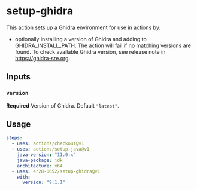 # setup-ghidra

This action sets up a Ghidra environment for use in actions by:

- optionally installing a version of Ghidra and adding to GHIDRA_INSTALL_PATH. The action will fail if no matching versions are found. To check available Ghidra version, see release note in https://ghidra-sre.org.

## Inputs

### `version`

**Required** Version of Ghidra. Default `"latest"`.

## Usage

```yaml
steps:
  - uses: actions/checkout@v1
  - uses: actions/setup-java@v1
    java-version: "11.0.x"
    java-package: jdk
    architecture: x64
  - uses: er28-0652/setup-ghidra@v1
    with:
      version: "9.1.1"
```
